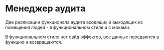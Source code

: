 # Менеджер аудита

Две реализации функционала аудита входящих и выходящих
из помещения людей - в функциональном стиле и с моками.

В функциональном стиле нет сайд эффектов, все данные передаются
в функцию и возвращаются.

